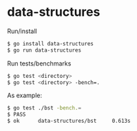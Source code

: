# data-structures

Run/install
```bash
$ go install data-structures
$ go run data-structures
```

Run tests/benchmarks
```bash
$ go test <directory>
$ go test <directory> -bench=.
```
As example:
```bash
$ go test ./bst -bench.=
$ PASS
$ ok      data-structures/bst     0.613s
```